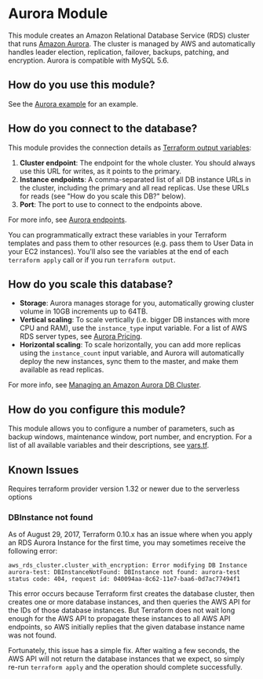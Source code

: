 # Aurora Module

This module creates an Amazon Relational Database Service (RDS) cluster that runs [Amazon
Aurora](https://aws.amazon.com/rds/aurora/details/). The cluster is managed by AWS and automatically handles leader 
election, replication, failover, backups, patching, and encryption. Aurora is compatible with MySQL 5.6.

## How do you use this module?

See the [Aurora example](/examples/aurora) for an example. 

## How do you connect to the database?

This module provides the connection details as [Terraform output 
variables](https://www.terraform.io/intro/getting-started/outputs.html):

1. **Cluster endpoint**: The endpoint for the whole cluster. You should always use this URL for writes, as it points to 
   the primary.
1. **Instance endpoints**: A comma-separated list of all DB instance URLs in the cluster, including the primary and all
   read replicas. Use these URLs for reads (see "How do you scale this DB?" below).
1. **Port**: The port to use to connect to the endpoints above.

For more info, see [Aurora 
endpoints](https://docs.aws.amazon.com/AmazonRDS/latest/UserGuide/CHAP_Aurora.html#Aurora.Overview.Endpoints).

You can programmatically extract these variables in your Terraform templates and pass them to other resources (e.g. 
pass them to User Data in your EC2 instances). You'll also see the variables at the end of each `terraform apply` call 
or if you run `terraform output`.

## How do you scale this database?

* **Storage**: Aurora manages storage for you, automatically growing cluster volume in 10GB increments up to 64TB.
* **Vertical scaling**: To scale vertically (i.e. bigger DB instances with more CPU and RAM), use the `instance_type` 
  input variable. For a list of AWS RDS server types, see [Aurora Pricing](http://aws.amazon.com/rds/aurora/pricing/).
* **Horizontal scaling**: To scale horizontally, you can add more replicas using the `instance_count` input variable, 
  and Aurora will automatically deploy the new instances, sync them to the master, and make them available as read 
  replicas.

For more info, see [Managing an Amazon Aurora DB
Cluster](http://docs.aws.amazon.com/AmazonRDS/latest/UserGuide/Aurora.Managing.html).

## How do you configure this module?

This module allows you to configure a number of parameters, such as backup windows, maintenance window, port number,
and encryption. For a list of all available variables and their descriptions, see [vars.tf](./vars.tf).

## Known Issues

Requires terraform provider version 1.32 or newer due to the serverless options

### DBInstance not found

As of August 29, 2017, Terraform 0.10.x has an issue where when you apply an RDS Aurora Instance for the first time, you may sometimes receive the following error:

```
aws_rds_cluster.cluster_with_encryption: Error modifying DB Instance aurora-test: DBInstanceNotFound: DBInstance not found: aurora-test
status code: 404, request id: 040094aa-8c62-11e7-baa6-0d7ac77494f1
```

This error occurs because Terraform first creates the database cluster, then creates one or more database instances, and then queries the AWS API for the IDs of those database instances. But Terraform does not wait long enough for the AWS API to propagate these instances to all AWS API endpoints, so AWS initially replies that the given database instance name was not found. 

Fortunately, this issue has a simple fix. After waiting a few seconds, the AWS API will not return the database instances that we expect, so simply re-run `terraform apply` and the operation should complete successfully.  
